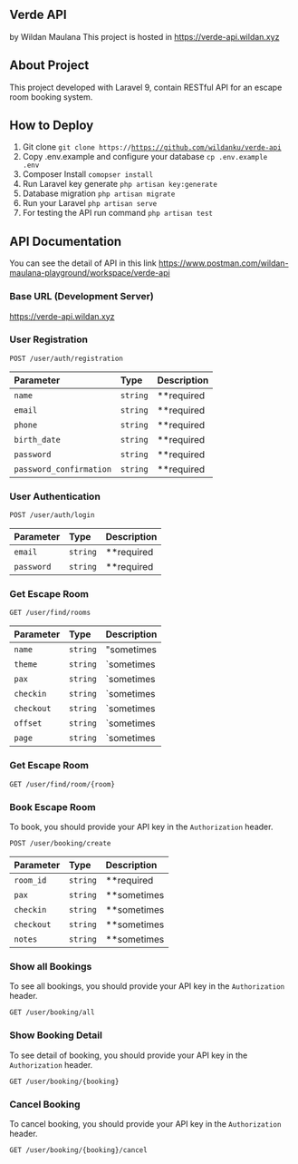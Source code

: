 ## Verde API
<span>by Wildan Maulana</span>
This project is hosted in https://verde-api.wildan.xyz

## About Project

This project developed with Laravel 9, contain RESTful API for an escape room booking system.

## How to Deploy

1. Git clone <code>git clone https://https://github.com/wildanku/verde-api</code>
2. Copy .env.example and configure your database <code>cp .env.example .env</code>
3. Composer Install <code>comopser install</code>
4. Run Laravel key generate <code>php artisan key:generate</code>
5. Database migration <code>php artisan migrate</code>
6. Run your Laravel <code>php artisan serve</code>
7. For testing the API run command <code>php artisan test</code>

## API Documentation
You can see the detail of API in this link https://www.postman.com/wildan-maulana-playground/workspace/verde-api

### Base URL (Development Server)
https://verde-api.wildan.xyz

### User Registration

```http
POST /user/auth/registration
```

| Parameter | Type | Description |
| :--- | :--- | :--- |
| `name` | `string` | **required|string|min:3|max:100**.|
| `email` | `string` | **required|email|unique**.|
| `phone` | `string` | **required|min:6|max:20|unique**.|
| `birth_date` | `string` | **required|date|before:now**.|
| `password` | `string` | **required|string|min:6|max:55|confirmed**.|
| `password_confirmation` | `string` | **required|string|min:6|max:55|confirmed**.|

### User Authentication

```http
POST /user/auth/login
```

| Parameter | Type | Description |
| :--- | :--- | :--- |
| `email` | `string` | **required|email|unique**.|
| `password` | `string` | **required|string|min:6|max:55|confirmed**.|


### Get Escape Room

```http
GET /user/find/rooms
```

| Parameter | Type | Description |
| :--- | :--- | :--- |
| `name` | `string` | "sometimes|nullable|min:1|max:55"|
| `theme` | `string` | `sometimes|nullable|min:1|max:55`|
| `pax` | `string` | `sometimes|nullable|numeric|min:1|max:99`|
| `checkin` | `string` | `sometimes|nullable|date|after_or_equal:today`|
| `checkout` | `string` | `sometimes|nullbale|date|after:checkin`|
| `offset` | `string` | `sometimes|nullable|min:1|max:100`|
| `page` | `string` | `sometimes|nullable|min:1`|


### Get Escape Room

```http
GET /user/find/room/{room}
```


### Book Escape Room

To book, you should provide your API key in the `Authorization` header.

```http
POST /user/booking/create
```

| Parameter | Type | Description |
| :--- | :--- | :--- |
| `room_id` | `string` | **required|exists:rooms,id**.|
| `pax` | `string` | **sometimes|nullable|numeric|min:1|max:99**.|
| `checkin` | `string` | **sometimes|nullable|date|after_or_equal:today**.|
| `checkout` | `string` | **sometimes|nullbale|date|after:checkin**.|
| `notes` | `string` | **sometimes|min:3|max:255**.|


### Show all Bookings

To see all bookings, you should provide your API key in the `Authorization` header.

```http
GET /user/booking/all
```

### Show Booking Detail

To see detail of booking, you should provide your API key in the `Authorization` header.

```http
GET /user/booking/{booking}
```


### Cancel Booking

To cancel booking, you should provide your API key in the `Authorization` header.

```http
GET /user/booking/{booking}/cancel
```




